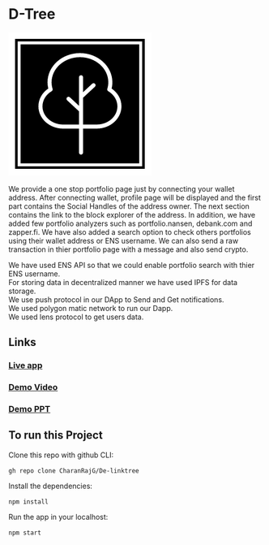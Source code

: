 # D-Tree
![Logo](logo.png)


We provide a one stop portfolio page just by connecting your wallet address. After connecting wallet, profile page will be displayed and the first part contains the Social Handles of the address owner. The next section contains the link to the block explorer of the address. In addition, we have added few portfolio analyzers such as portfolio.nansen, debank.com and zapper.fi. We have also added a search option to check others portfolios using their wallet address or ENS username. We can also send a raw transaction in thier portfolio page with a message and also send crypto.

We have used ENS API so that we could enable portfolio search with thier ENS username.\
For storing data in decentralized manner we have used IPFS for data storage.\
We use push protocol in our DApp to Send and Get notifications.\
We used polygon matic network to run our Dapp.\
We used lens protocol to get users data.

## Links
### [Live app](https://dtree.on.fleek.co/)

### [Demo Video](https://youtu.be/yPBs6JbWo3g)

### [Demo PPT](https://docs.google.com/presentation/d/1awK73DvMybxfGMk6qdShuEIng-4ZmFMl/edit?usp=sharing&ouid=104478621587242505181&rtpof=true&sd=true)


## To run this Project

Clone this repo with github CLI:
```shell
gh repo clone CharanRajG/De-linktree
```
Install the dependencies:
```shell
npm install
```
Run the app in your localhost:
```shell
npm start
```

